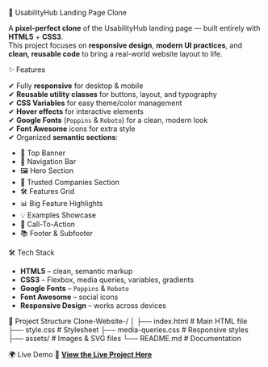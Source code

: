 🎨 UsabilityHub Landing Page Clone

A **pixel-perfect clone** of the UsabilityHub landing page — built entirely with **HTML5** + **CSS3**.  
This project focuses on **responsive design**, **modern UI practices**, and **clean, reusable code** to bring a real-world website layout to life. 


 ✨ Features
 
✔ Fully **responsive** for desktop & mobile  
✔ **Reusable utility classes** for buttons, layout, and typography  
✔ **CSS Variables** for easy theme/color management  
✔ **Hover effects** for interactive elements  
✔ **Google Fonts** (`Poppins` & `Roboto`) for a clean, modern look  
✔ **Font Awesome** icons for extra style  
✔ Organized **semantic sections**:
- 📢 Top Banner  
- 🧭 Navigation Bar  
- 🖼 Hero Section  
- 🏢 Trusted Companies Section  
- 🛠 Features Grid  
- 📊 Big Feature Highlights  
- 💡 Examples Showcase  
- 🎯 Call-To-Action  
- 📚 Footer & Subfooter  


 🛠 Tech Stack
- **HTML5** – clean, semantic markup  
- **CSS3** – Flexbox, media queries, variables, gradients  
- **Google Fonts** – `Poppins` & `Roboto`  
- **Font Awesome** – social icons  
- **Responsive Design** – works across devices  


 📂 Project Structure
Clone-Website-/
│
├── index.html # Main HTML file
├── style.css # Stylesheet
├── media-queries.css # Responsive styles
├── assets/ # Images & SVG files
└── README.md # Documentation


 🌍 Live Demo
🚀 **[View the Live Project Here](https://dishita23.github.io/Clone-Website-/)** 
